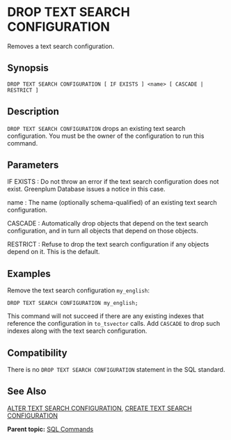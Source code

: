 # DROP TEXT SEARCH CONFIGURATION 

Removes a text search configuration.

## Synopsis 

```
DROP TEXT SEARCH CONFIGURATION [ IF EXISTS ] <name> [ CASCADE | RESTRICT ]
```

## Description 

`DROP TEXT SEARCH CONFIGURATION` drops an existing text search configuration. You must be the owner of the configuration to run this command.

## Parameters 

IF EXISTS
:   Do not throw an error if the text search configuration does not exist. Greenplum Database issues a notice in this case.

name
:   The name \(optionally schema-qualified\) of an existing text search configuration.

CASCADE
:   Automatically drop objects that depend on the text search configuration, and in turn all objects that depend on those objects.

RESTRICT
:   Refuse to drop the text search configuration if any objects depend on it. This is the default.

## Examples 

Remove the text search configuration `my_english`:

```
DROP TEXT SEARCH CONFIGURATION my_english;
```

This command will not succeed if there are any existing indexes that reference the configuration in `to_tsvector` calls. Add `CASCADE` to drop such indexes along with the text search configuration.

## Compatibility 

There is no `DROP TEXT SEARCH CONFIGURATION` statement in the SQL standard.

## See Also 

[ALTER TEXT SEARCH CONFIGURATION](ALTER_TEXT_SEARCH_CONFIGURATION.html), [CREATE TEXT SEARCH CONFIGURATION](CREATE_TEXT_SEARCH_CONFIGURATION.html)

**Parent topic:** [SQL Commands](../sql_commands/sql_ref.html)

